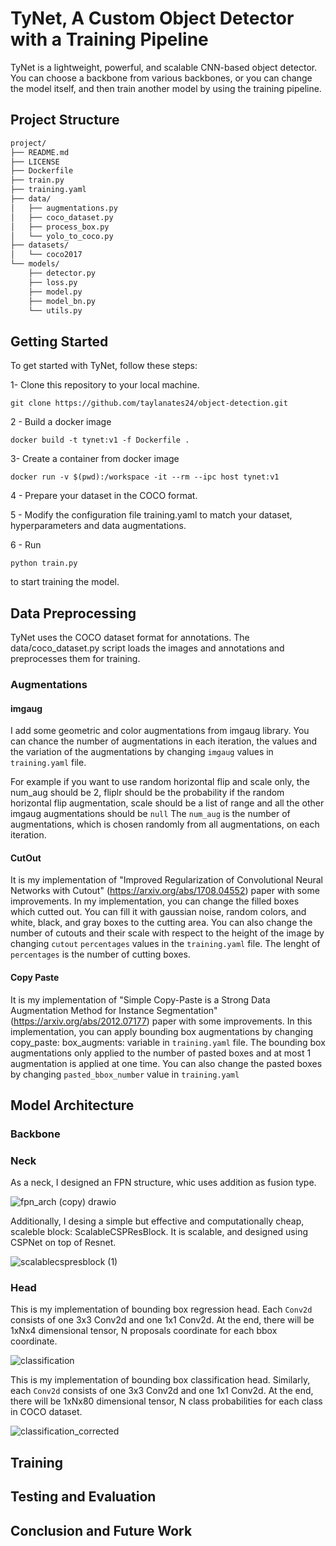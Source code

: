 # TyNet, A Custom Object Detector with a Training Pipeline
  
  TyNet is a lightweight, powerful, and scalable CNN-based object detector. You can choose a backbone from various backbones, or you can change the model itself, and then train another model by using the training pipeline.


## Project Structure
```bash
project/
├── README.md
├── LICENSE
├── Dockerfile
├── train.py
├── training.yaml
├── data/
│   ├── augmentations.py
│   ├── coco_dataset.py
│   ├── process_box.py
│   └── yolo_to_coco.py
├── datasets/
│   └── coco2017
└── models/
    ├── detector.py
    ├── loss.py
    ├── model.py
    ├── model_bn.py
    └── utils.py

```
## Getting Started
To get started with TyNet, follow these steps:

1- Clone this repository to your local machine.

```
git clone https://github.com/taylanates24/object-detection.git
```
2 - Build a docker image 

```
docker build -t tynet:v1 -f Dockerfile .
```

3- Create a container from docker image 

```
docker run -v $(pwd):/workspace -it --rm --ipc host tynet:v1
```

4 - Prepare your dataset in the COCO format.

5 - Modify the configuration file training.yaml to match your dataset, hyperparameters and data augmentations.

6 - Run 
```
python train.py
```
to start training the model.

## Data Preprocessing

TyNet uses the COCO dataset format for annotations. The data/coco_dataset.py script loads the images and annotations and preprocesses them for training.

### Augmentations

#### imgaug

I add some geometric and color augmentations from imgaug library. You can chance the number of augmentations in each iteration, the values and the variation of the augmentations by changing ```imgaug``` values in ```training.yaml``` file.

For example if you want to use random horizontal flip and scale only, the num_aug should be 2, fliplr should be the probability if the random horizontal flip augmentation, scale should be a list of range and all the other imgaug augmentations should be ```null``` The `num_aug` is the number of augmentations, which is chosen randomly from all augmentations,  on each iteration.

#### CutOut

It is my implementation of "Improved Regularization of Convolutional Neural Networks with Cutout" (https://arxiv.org/abs/1708.04552) paper with some improvements. In my implementation, you can change the filled boxes which cutted out. You can fill it with gaussian noise, random colors, and white, black, and gray boxes to the cutting area. You can also change the number of cutouts and their scale with respect to the height of the image by changing `cutout` `percentages` values in the `training.yaml` file. The lenght of `percentages` is the number of cutting boxes.

#### Copy Paste

It is my implementation of "Simple Copy-Paste is a Strong Data Augmentation Method for Instance Segmentation" (https://arxiv.org/abs/2012.07177) paper with some improvements. In this implementation, you can apply bounding box augmentations by changing copy_paste: box_augments: variable in ```training.yaml``` file. The bounding box augmentations only applied to the number of pasted boxes and at most 1 augmentation is applied at one time. You can also change the pasted boxes by changing `pasted_bbox_number` value in `training.yaml`

## Model Architecture

### Backbone


### Neck
As a neck, I designed an FPN structure, whic uses addition as fusion type. 

![fpn_arch (copy) drawio](https://user-images.githubusercontent.com/66252663/221975984-fec13a49-b66b-4f35-b837-78278b434868.png)

Additionally, I desing a simple but effective and computationally cheap, scaleble block: ScalableCSPResBlock. It is scalable, and designed using CSPNet on top of Resnet.

![scalablecspresblock (1)](https://user-images.githubusercontent.com/66252663/221976374-8571cdd7-8062-4966-8d93-6facdb350718.jpg)


### Head

This is my implementation of bounding box regression head. Each `Conv2d` consists of one 3x3 Conv2d and one 1x1 Conv2d. At the end, there will be 1xNx4 dimensional tensor, N proposals coordinate for each bbox coordinate.

![classification](https://user-images.githubusercontent.com/66252663/221974242-17bdcc6a-6c83-40b2-b578-d7d37edcb3dd.jpg)

This is my implementation of bounding box classification head. Similarly, each `Conv2d` consists of one 3x3 Conv2d and one 1x1 Conv2d. At the end, there will be 1xNx80 dimensional tensor, N class probabilities for each class in COCO dataset.

![classification_corrected](https://user-images.githubusercontent.com/66252663/221975023-3c9aa045-0d61-4ec0-a32c-8a91801f6426.jpg)

## Training

## Testing and Evaluation

## Conclusion and Future Work
